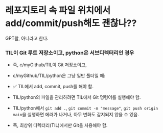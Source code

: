 # 레포지토리 속 파일 위치에서 add/commit/push해도 괜찮나??
GPT왈, 아니라고 한다.

### TIL이 Git 루트 저장소이고, python은 서브디렉터리인 경우
- 즉, c/myGithub/TIL이 Git 저장소이고, 
- c/myGithub/TIL/python은 그냥 일반 폴더일 때:
- ✅ TIL에서 add, commit, push를 해야 함. <br>

- TIL/python의 파일을 관리하려면 TIL에서 Git 명령어를 실행해야 함.
- TIL/python에서 `git add .`, `git commit -m "message"`, `git push origin main`을 실행하면 에러가 나거나, 아무 변화도 감지되지 않을 수 있음.
- 즉, 최상위 디렉터리(TIL)에서만 Git을 사용해야 함.